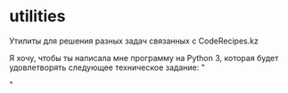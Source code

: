 # utilities
Утилиты для решения разных задач связанных с CodeRecipes.kz

Я хочу, чтобы ты написала мне программу на Python 3, которая будет удовлетворять следующее техническое задание:
"

"